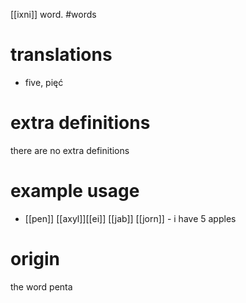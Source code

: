 [[ixni]] word.
#words
# translations
- five, pięć 
# extra definitions
there are no extra definitions
# example usage
- [[pen]] [[axyl]][[ei]] [[jab]] [[jorn]] - i have 5 apples
# origin 
the word penta